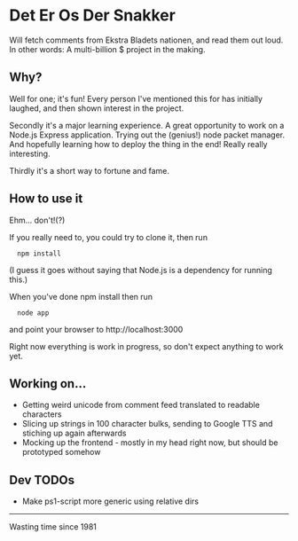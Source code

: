 # Det Er Os Der Snakker

Will fetch comments from Ekstra Bladets nationen, and read them out loud. In other words: A multi-billion $ project in the making.

## Why?

Well for one; it's fun! Every person I've mentioned this for has initially laughed, and then shown interest in the project.

Secondly it's a major learning experience. A great opportunity to work on a Node.js Express application. Trying out the (genius!) node packet manager. And hopefully learning how to deploy the thing in the end! Really really interesting.

Thirdly it's a short way to fortune and fame.

## How to use it

Ehm... don't!(?)

If you really need to, you could try to clone it, then run

      npm install 

(I guess it goes without saying that Node.js is a dependency for running this.)

When you've done npm install then run

	  node app

and point your browser to http://localhost:3000

Right now everything is work in progress, so don't expect anything to work yet.

## Working on...

 * Getting weird unicode from comment feed translated to readable characters
 * Slicing up strings in 100 character bulks, sending to Google TTS and stiching up again afterwards
 * Mocking up the frontend - mostly in my head right now, but should be prototyped somehow

## Dev TODOs

 * Make ps1-script more generic using relative dirs

---
Wasting time since 1981